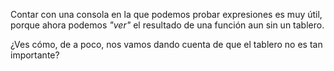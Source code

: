Contar con una consola en la que podemos probar expresiones es muy útil, porque ahora podemos _"ver"_ el resultado de una función aun sin un tablero.

¿Ves cómo, de a poco, nos vamos dando cuenta de que el tablero no es tan importante?